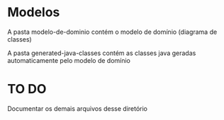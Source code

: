 # Modelos

A pasta modelo-de-dominio contém o modelo de domínio (diagrama de classes)

A pasta generated-java-classes contém as classes java geradas automaticamente pelo modelo de domínio

# TO DO

Documentar os demais arquivos desse diretório
